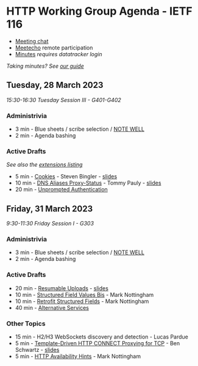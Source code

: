 # HTTP Working Group Agenda - IETF 116

* [Meeting chat](https://zulip.ietf.org/#narrow/stream/httpbis)
* [Meetecho](https://meetings.conf.meetecho.com/ietf116/?group=httpbis&short=httpbis&item=2) remote participation
* [Minutes](https://notes.ietf.org/notes-ietf-116-httpbis) _requires datatracker login_

*Taking minutes? See [our guide](https://github.com/httpwg/wiki/wiki/TakingMinutes)*


## Tuesday, 28 March 2023

_15:30-16:30 Tuesday Session III - G401-G402_


### Administrivia

*  3 min - Blue sheets / scribe selection / [NOTE WELL](https://www.ietf.org/about/note-well/)
*  2 min - Agenda bashing

### Active Drafts

_See also the [extensions listing](https://httpwg.org/http-extensions/)_

*  5 min - [Cookies](https://datatracker.ietf.org/doc/draft-ietf-httpbis-rfc6265bis) - Steven Bingler - [slides](cookies.pdf)
* 10 min - [DNS Aliases Proxy-Status](https://datatracker.ietf.org/doc/draft-ietf-httpbis-alias-proxy-status) - Tommy Pauly - [slides](alias-proxy-status.pdf)
* 20 min - [Unprompted Authentication](https://datatracker.ietf.org/doc/draft-ietf-httpbis-unprompted-auth)


## Friday, 31 March 2023

_9:30-11:30 Friday Session I - G303_

### Administrivia

*  3 min - Blue sheets / scribe selection / [NOTE WELL](https://www.ietf.org/about/note-well/)
*  2 min - Agenda bashing


### Active Drafts

* 20 min - [Resumable Uploads](https://datatracker.ietf.org/doc/draft-ietf-httpbis-resumable-upload) - [slides](resumable-uploads.pdf)
* 10 min - [Structured Field Values Bis](https://datatracker.ietf.org/doc/draft-ietf-httpbis-sfbis) - Mark Nottingham
* 10 min - [Retrofit Structured Fields](https://datatracker.ietf.org/doc/draft-ietf-httpbis-retrofit) - Mark Nottingham
* 40 min - [Alternative Services](https://datatracker.ietf.org/doc/draft-ietf-httpbis-rfc7838bis)


### Other Topics

* 15 min - H2/H3 WebSockets discovery and detection - Lucas Pardue
*  5 min - [Template-Driven HTTP CONNECT Proxying for TCP](https://www.ietf.org/archive/id/draft-schwartz-httpbis-connect-tcp-01.html) - Ben Schwartz - [slides](template-driven-connect-proxy.pdf)
*  5 min - [HTTP Availability Hints](https://www.ietf.org/archive/id/draft-nottingham-http-availability-hints-00.html) - Mark Nottingham
